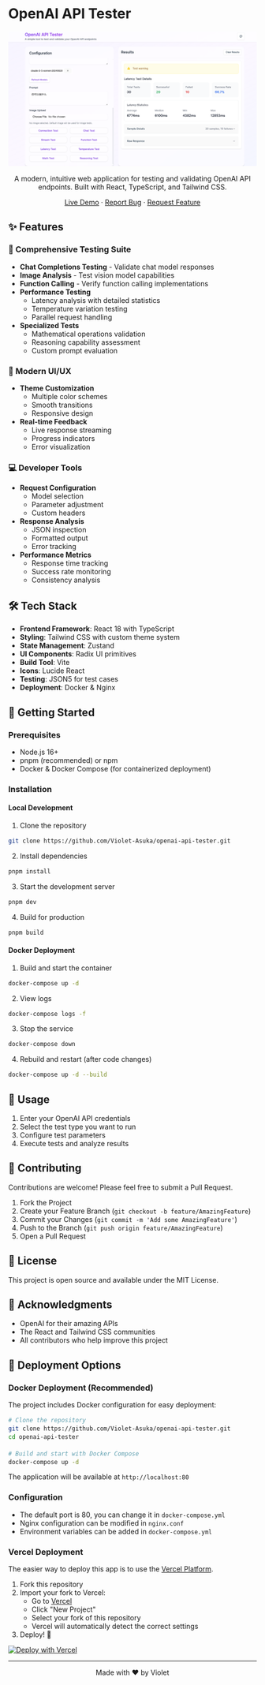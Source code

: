 # OpenAI API Tester

<div align="center">

![OpenAI API Tester](public/screenshot.png)

A modern, intuitive web application for testing and validating OpenAI API endpoints. Built with React, TypeScript, and Tailwind CSS.

[Live Demo](#) · [Report Bug](../../issues) · [Request Feature](../../issues)

</div>

## ✨ Features

### 🚀 Comprehensive Testing Suite
- **Chat Completions Testing** - Validate chat model responses
- **Image Analysis** - Test vision model capabilities
- **Function Calling** - Verify function calling implementations
- **Performance Testing**
  - Latency analysis with detailed statistics
  - Temperature variation testing
  - Parallel request handling
- **Specialized Tests**
  - Mathematical operations validation
  - Reasoning capability assessment
  - Custom prompt evaluation

### 🎨 Modern UI/UX
- **Theme Customization**
  - Multiple color schemes
  - Smooth transitions
  - Responsive design
- **Real-time Feedback**
  - Live response streaming
  - Progress indicators
  - Error visualization

### 💻 Developer Tools
- **Request Configuration**
  - Model selection
  - Parameter adjustment
  - Custom headers
- **Response Analysis**
  - JSON inspection
  - Formatted output
  - Error tracking
- **Performance Metrics**
  - Response time tracking
  - Success rate monitoring
  - Consistency analysis

## 🛠️ Tech Stack

- **Frontend Framework**: React 18 with TypeScript
- **Styling**: Tailwind CSS with custom theme system
- **State Management**: Zustand
- **UI Components**: Radix UI primitives
- **Build Tool**: Vite
- **Icons**: Lucide React
- **Testing**: JSON5 for test cases
- **Deployment**: Docker & Nginx

## 🚀 Getting Started

### Prerequisites

- Node.js 16+
- pnpm (recommended) or npm
- Docker & Docker Compose (for containerized deployment)

### Installation

#### Local Development
1. Clone the repository
```bash
git clone https://github.com/Violet-Asuka/openai-api-tester.git
```

2. Install dependencies
```bash
pnpm install
```

3. Start the development server
```bash
pnpm dev
```

4. Build for production
```bash
pnpm build
```

#### Docker Deployment
1. Build and start the container
```bash
docker-compose up -d
```

2. View logs
```bash
docker-compose logs -f
```

3. Stop the service
```bash
docker-compose down
```

4. Rebuild and restart (after code changes)
```bash
docker-compose up -d --build
```

## 📖 Usage

1. Enter your OpenAI API credentials
2. Select the test type you want to run
3. Configure test parameters
4. Execute tests and analyze results

## 🤝 Contributing

Contributions are welcome! Please feel free to submit a Pull Request.

1. Fork the Project
2. Create your Feature Branch (`git checkout -b feature/AmazingFeature`)
3. Commit your Changes (`git commit -m 'Add some AmazingFeature'`)
4. Push to the Branch (`git push origin feature/AmazingFeature`)
5. Open a Pull Request

## 📝 License

This project is open source and available under the MIT License.

## 🙏 Acknowledgments

- OpenAI for their amazing APIs
- The React and Tailwind CSS communities
- All contributors who help improve this project

## 🚀 Deployment Options

### Docker Deployment (Recommended)

The project includes Docker configuration for easy deployment:

```bash
# Clone the repository
git clone https://github.com/Violet-Asuka/openai-api-tester.git
cd openai-api-tester

# Build and start with Docker Compose
docker-compose up -d
```

The application will be available at `http://localhost:80`

### Configuration

- The default port is 80, you can change it in `docker-compose.yml`
- Nginx configuration can be modified in `nginx.conf`
- Environment variables can be added in `docker-compose.yml`

### Vercel Deployment

The easier way to deploy this app is to use the [Vercel Platform](https://vercel.com).

1. Fork this repository
2. Import your fork to Vercel:
   - Go to [Vercel](https://vercel.com)
   - Click "New Project"
   - Select your fork of this repository
   - Vercel will automatically detect the correct settings
3. Deploy! 🎉

[![Deploy with Vercel](https://vercel.com/button)](https://vercel.com/new/clone?repository-url=https%3A%2F%2Fgithub.com%2FViolet-Asuka%2Fopenai-api-tester)

---

<div align="center">
Made with ❤️ by Violet
</div>